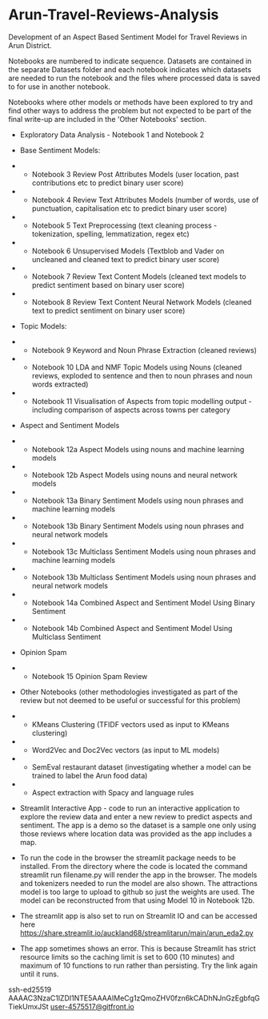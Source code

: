 # Arun-Travel-Reviews-Analysis
Development of an Aspect Based Sentiment Model for Travel Reviews in Arun District.

Notebooks are numbered to indicate sequence. Datasets are contained in the separate Datasets folder and each notebook indicates which datasets are needed to run the notebook and the files where processed data is saved to for use in another notebook. 

Notebooks where other models or methods have been explored to try and find other ways to address the problem but not expected to be part of the final write-up are included in the 'Other Notebooks' section. 

* Exploratory Data Analysis - Notebook 1 and Notebook 2
* Base Sentiment Models:
*  - Notebook 3 Review Post Attributes Models (user location, past contributions etc to predict binary user score)
*  - Notebook 4 Review Text Attributes Models (number of words, use of punctuation, capitalisation etc to predict binary user score)
*  - Notebook 5 Text Preprocessing (text cleaning process - tokenization, spelling, lemmatization, regex etc)
*  - Notebook 6 Unsupervised Models (Textblob and Vader on uncleaned and cleaned text to predict binary user score)
*  - Notebook 7 Review Text Content Models (cleaned text models to predict sentiment based on binary user score)
*  - Notebook 8 Review Text Content Neural Network Models (cleaned text to predict sentiment on binary user score)
 
* Topic Models:
* - Notebook 9 Keyword and Noun Phrase Extraction (cleaned reviews)
* - Notebook 10 LDA and NMF Topic Models using Nouns (cleaned reviews, exploded to sentence and then to noun phrases and noun words extracted)
* - Notebook 11 Visualisation of Aspects from topic modelling output - including comparison of aspects across towns per category

* Aspect and Sentiment Models
* - Notebook 12a Aspect Models using nouns and machine learning models
* - Notebook 12b Aspect Models using nouns and neural network models 
* - Notebook 13a Binary Sentiment Models using noun phrases and machine learning models 
* - Notebook 13b Binary Sentiment Models using noun phrases and neural network models
* - Notebook 13c Multiclass Sentiment Models using noun phrases and machine learning models
* - Notebook 13b Multiclass Sentiment Models using noun phrases and neural network models
* - Notebook 14a Combined Aspect and Sentiment Model Using Binary Sentiment
* - Notebook 14b Combined Aspect and Sentiment Model Using Multiclass Sentiment

* Opinion Spam
* - Notebook 15 Opinion Spam Review
  
* Other Notebooks (other methodologies investigated as part of the review but not deemed to be useful or successful for this problem)
* - KMeans Clustering (TFIDF vectors used as input to KMeans clustering)
* - Word2Vec and Doc2Vec vectors (as input to ML models)
* - SemEval restaurant dataset (investigating whether a model can be trained to label the Arun food data)
* - Aspect extraction with Spacy and language rules

* Streamlit Interactive App - code to run an interactive application to explore the review data and enter a new review to predict aspects and sentiment. The app is a demo so the dataset is a sample one only using those reviews where location data was provided as the app includes a map.
*  To run the code in the browser the streamlit package needs to be installed. From the directory where the code is located the command streamlit run filename.py will render the app in the browser. The models and tokenizers needed to run the model are also shown. The attractions model is too large to upload to github so just the weights are used. The model can be reconstructed from that using Model 10 in Notebook 12b.
*  The streamlit app is also set to run on Streamlit IO and can be accessed here https://share.streamlit.io/auckland68/streamlitarun/main/arun_eda2.py
*  The app sometimes shows an error. This is because Streamlit has strict resource limits so the caching limit is set to 600 (10 minutes) and maximum of 10 functions to run rather than persisting. Try the link again until it runs.

ssh-ed25519 AAAAC3NzaC1lZDI1NTE5AAAAIMeCg1zQmoZHV0fzn6kCADhNJnGzEgbfqGTiekUmxJSt user-4575517@gitfront.io
